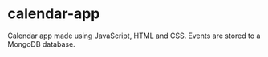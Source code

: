 # calendar-app
Calendar app made using JavaScript, HTML and CSS. Events are stored to a MongoDB database.
